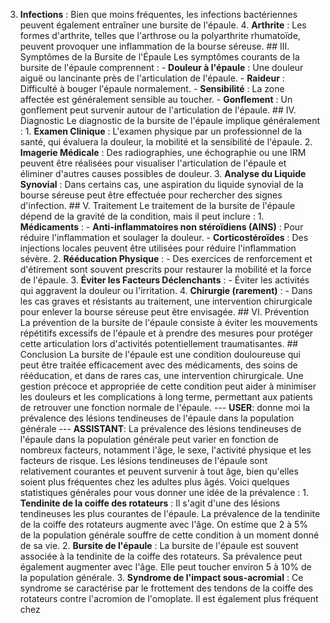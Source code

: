 3. **Infections** : Bien que moins fréquentes, les infections bactériennes peuvent également entraîner une bursite de l'épaule. 4. **Arthrite** : Les formes d'arthrite, telles que l'arthrose ou la polyarthrite rhumatoïde, peuvent provoquer une inflammation de la bourse séreuse. ## III. Symptômes de la Bursite de l'Épaule Les symptômes courants de la bursite de l'épaule comprennent : - **Douleur à l'épaule** : Une douleur aiguë ou lancinante près de l'articulation de l'épaule. - **Raideur** : Difficulté à bouger l'épaule normalement. - **Sensibilité** : La zone affectée est généralement sensible au toucher. - **Gonflement** : Un gonflement peut survenir autour de l'articulation de l'épaule. ## IV. Diagnostic Le diagnostic de la bursite de l'épaule implique généralement : 1. **Examen Clinique** : L'examen physique par un professionnel de la santé, qui évaluera la douleur, la mobilité et la sensibilité de l'épaule. 2. **Imagerie Médicale** : Des radiographies, une échographie ou une IRM peuvent être réalisées pour visualiser l'articulation de l'épaule et éliminer d'autres causes possibles de douleur. 3. **Analyse du Liquide Synovial** : Dans certains cas, une aspiration du liquide synovial de la bourse séreuse peut être effectuée pour rechercher des signes d'infection. ## V. Traitement Le traitement de la bursite de l'épaule dépend de la gravité de la condition, mais il peut inclure : 1. **Médicaments** : - **Anti-inflammatoires non stéroïdiens (AINS)** : Pour réduire l'inflammation et soulager la douleur. - **Corticostéroïdes** : Des injections locales peuvent être utilisées pour réduire l'inflammation sévère. 2. **Rééducation Physique** : - Des exercices de renforcement et d'étirement sont souvent prescrits pour restaurer la mobilité et la force de l'épaule. 3. **Éviter les Facteurs Déclenchants** : - Éviter les activités qui aggravent la douleur ou l'irritation. 4. **Chirurgie (rarement)** : - Dans les cas graves et résistants au traitement, une intervention chirurgicale pour enlever la bourse séreuse peut être envisagée. ## VI. Prévention La prévention de la bursite de l'épaule consiste à éviter les mouvements répétitifs excessifs de l'épaule et à prendre des mesures pour protéger cette articulation lors d'activités potentiellement traumatisantes. ## Conclusion La bursite de l'épaule est une condition douloureuse qui peut être traitée efficacement avec des médicaments, des soins de rééducation, et dans de rares cas, une intervention chirurgicale. Une gestion précoce et appropriée de cette condition peut aider à minimiser les douleurs et les complications à long terme, permettant aux patients de retrouver une fonction normale de l'épaule. --- **USER**: donne moi la prévalence des lésions tendineuses de l'épaule dans la population générale --- **ASSISTANT**: La prévalence des lésions tendineuses de l'épaule dans la population générale peut varier en fonction de nombreux facteurs, notamment l'âge, le sexe, l'activité physique et les facteurs de risque. Les lésions tendineuses de l'épaule sont relativement courantes et peuvent survenir à tout âge, bien qu'elles soient plus fréquentes chez les adultes plus âgés. Voici quelques statistiques générales pour vous donner une idée de la prévalence : 1. **Tendinite de la coiffe des rotateurs** : Il s'agit d'une des lésions tendineuses les plus courantes de l'épaule. La prévalence de la tendinite de la coiffe des rotateurs augmente avec l'âge. On estime que 2 à 5% de la population générale souffre de cette condition à un moment donné de sa vie. 2. **Bursite de l'épaule** : La bursite de l'épaule est souvent associée à la tendinite de la coiffe des rotateurs. Sa prévalence peut également augmenter avec l'âge. Elle peut toucher environ 5 à 10% de la population générale. 3. **Syndrome de l'impact sous-acromial** : Ce syndrome se caractérise par le frottement des tendons de la coiffe des rotateurs contre l'acromion de l'omoplate. Il est également plus fréquent chez